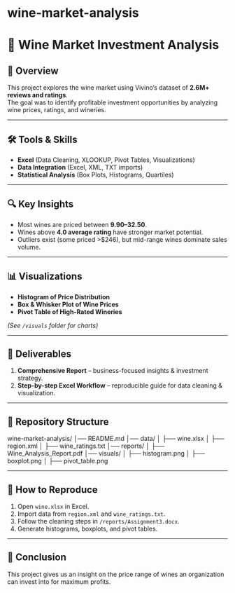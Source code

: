 # wine-market-analysis

# 🍷 Wine Market Investment Analysis

## 📌 Overview
This project explores the wine market using Vivino’s dataset of **2.6M+ reviews and ratings**.  
The goal was to identify profitable investment opportunities by analyzing wine prices, ratings, and wineries.

---

## 🛠️ Tools & Skills
- **Excel** (Data Cleaning, XLOOKUP, Pivot Tables, Visualizations)  
- **Data Integration** (Excel, XML, TXT imports)  
- **Statistical Analysis** (Box Plots, Histograms, Quartiles)  

---

## 🔍 Key Insights
- Most wines are priced between **$9.90–$32.50**.  
- Wines above **4.0 average rating** have stronger market potential.  
- Outliers exist (some priced >$246), but mid-range wines dominate sales volume.  

---

## 📊 Visualizations
- **Histogram of Price Distribution**  
- **Box & Whisker Plot of Wine Prices**  
- **Pivot Table of High-Rated Wineries**

*(See `/visuals` folder for charts)*

---

## 📝 Deliverables
1. **Comprehensive Report** – business-focused insights & investment strategy.  
2. **Step-by-step Excel Workflow** – reproducible guide for data cleaning & visualization.  

---

## 📂 Repository Structure

wine-market-analysis/
│── README.md
│── data/
│    ├── wine.xlsx
│    ├── region.xml
│    ├── wine_ratings.txt
│── reports/
│    ├── Wine_Analysis_Report.pdf
│── visuals/
│    ├── histogram.png
│    ├── boxplot.png
│    ├── pivot_table.png

---

## 🚀 How to Reproduce
1. Open `wine.xlsx` in Excel.  
2. Import data from `region.xml` and `wine_ratings.txt`.  
3. Follow the cleaning steps in `/reports/Assignment3.docx`.  
4. Generate histograms, boxplots, and pivot tables.  

---

## 📌 Conclusion
This project gives us an insight on the price range of wines an organization can invest into for maximum profits.
